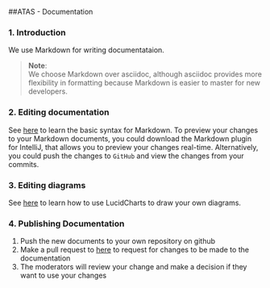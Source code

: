 ##ATAS - Documentation

### 1. Introduction
We use Markdown for writing documentataion.

> **Note**: <br/>
> We choose Markdown over asciidoc, although asciidoc provides more flexibility in formatting because Markdown is easier 
>to master for new developers.<br/>

### 2. Editing documentation
See [here](https://www.markdownguide.org/getting-started/) to learn the basic syntax for Markdown.
To preview your changes to your Markdown documents, you could download the Markdown plugin for IntelliJ, that allows 
you to preview your changes real-time. Alternatively, you could push the changes to `GitHub` and view the changes from 
your commits. 

### 3. Editing diagrams
See [here](https://www.lucidchart.com/blog/getting-started-in-lucidchart) to learn how to use LucidCharts to draw your 
own diagrams.

### 4. Publishing Documentation
1. Push the new documents to your own repository on github
2. Make a pull request to [here](https://github.com/AY1920S2-CS2113T-M16-1/tp) to request for changes to be made to the 
documentation
3. The moderators will review your change and make a decision if they want to use your changes

